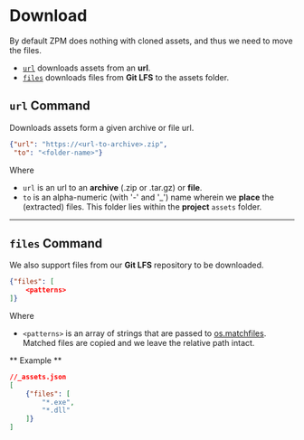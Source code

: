# Download
By default ZPM does nothing with cloned assets, and thus we need to move the files.

* [`url`](#url_command) downloads assets from an **url**.
* [`files`](#files_command) downloads files from **Git LFS** to the assets folder.

## `url` Command
Downloads assets form a given archive or file url.

```json
{"url": "https://<url-to-archive>.zip",
 "to": "<folder-name>"}
```

Where 

* `url` is an url to an **archive** (.zip or .tar.gz) or **file**.
* `to` is an alpha-numeric (with '-' and '_') name wherein we **place** the (extracted) files.
  This folder lies within the **project** `assets` folder.

----

## `files` Command
We also support files from our **Git LFS** repository to be downloaded.

```json
{"files": [
    <patterns>
]}
```

Where 

* `<patterns>` is an array of strings that are passed to [os.matchfiles](https://github.com/premake/premake-core/wiki/os.matchfiles).  
  Matched files are copied and we leave the relative path intact.

** Example **
```json
//_assets.json
[
    {"files": [
        "*.exe",
        "*.dll"
    ]}
]
```